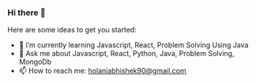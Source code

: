 ### Hi there 👋


Here are some ideas to get you started:


- 🌱 I’m currently learning Javascript, React, Problem Solving Using Java
- 💬 Ask me about Javascript, React, Python, Java, Problem Solving, MongoDb
- 📫 How to reach me: holaniabhishek90@gmail.com

